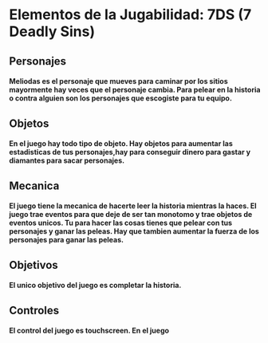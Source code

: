 # Elementos de la Jugabilidad: 7DS (7 Deadly Sins)

## Personajes
#### Meliodas es el personaje que mueves para caminar por los sitios mayormente hay veces que el personaje cambia. Para pelear en la historia o contra alguien son los personajes que escogiste para tu equipo.

## Objetos
#### En el juego hay todo tipo de objeto. Hay objetos para aumentar las estadisticas de tus personajes,hay para conseguir dinero para gastar y diamantes para sacar personajes.

## Mecanica
#### El juego tiene la mecanica de hacerte leer la historia mientras la haces. El juego trae eventos para que deje de ser tan monotomo y trae objetos de eventos unicos. Tu para hacer las cosas tienes que pelear con tus personajes y ganar las peleas. Hay que tambien aumentar la fuerza de los personajes para ganar las peleas. 

## Objetivos
#### El unico objetivo del juego es completar la historia.

## Controles 
#### El control del juego es touchscreen. En el juego  

